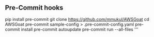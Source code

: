 
## Pre-Commit hooks
pip install pre-commit
git clone https://github.com/mmukul/AWSGoat
cd AWSGoat
pre-commit sample-config > .pre-commit-config.yaml
pre-commit install
pre-commit autoupdate
pre-commit run --all-files '''